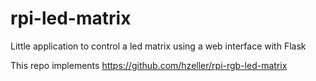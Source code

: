 # rpi-led-matrix
Little application to control a led matrix using a web interface with Flask


This repo implements https://github.com/hzeller/rpi-rgb-led-matrix
